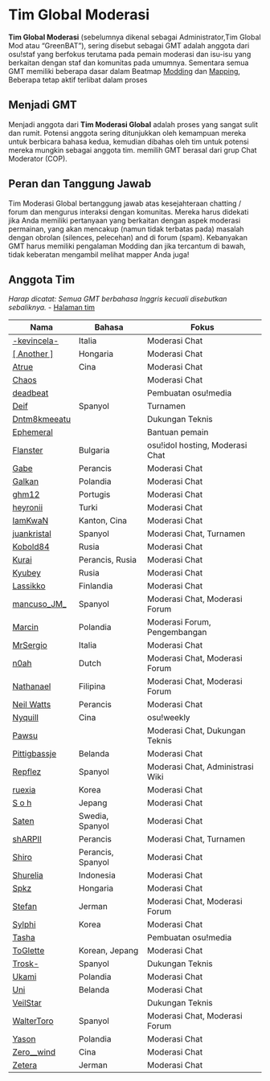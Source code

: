 Tim Global Moderasi
=====================

**Tim Global Moderasi** (sebelumnya dikenal sebagai Administrator,Tim Global Mod atau “GreenBAT”), sering disebut sebagai GMT adalah anggota dari osu!staf yang berfokus terutama pada pemain moderasi dan isu-isu yang berkaitan dengan staf dan komunitas pada umumnya. Sementara semua GMT memiliki beberapa dasar dalam Beatmap [Modding](/wiki/Modding) dan [Mapping](/wiki/Beatmapping), Beberapa tetap aktif terlibat dalam proses

Menjadi GMT
-----------

Menjadi anggota dari **Tim Moderasi Global** adalah proses yang sangat sulit dan rumit. Potensi anggota sering ditunjukkan oleh kemampuan mereka untuk berbicara bahasa kedua, kemudian dibahas oleh tim untuk potensi mereka mungkin sebagai anggota tim. memilih GMT berasal dari grup Chat Moderator (COP).

Peran dan Tanggung Jawab
------------------------

Tim Moderasi Global bertanggung jawab atas kesejahteraan chatting / forum dan mengurus interaksi dengan komunitas. Mereka harus didekati jika Anda memiliki pertanyaan yang berkaitan dengan aspek moderasi permainan, yang akan mencakup (namun tidak terbatas pada) masalah dengan obrolan (silences, pelecehan) and di forum (spam). Kebanyakan GMT harus memiliki pengalaman Modding dan jika tercantum di bawah, tidak keberatan mengambil melihat mapper Anda juga!

Anggota Tim
-----------

*Harap dicatat: Semua GMT berbahasa Inggris kecuali disebutkan sebaliknya.* - [Halaman tim](http://osu.ppy.sh/g/4)

| Nama | Bahasa | Fokus |
| ---- | ------ | ----- |
| [-kevincela-](https://osu.ppy.sh/u/266596) | Italia | Moderasi Chat |
| [[ Another ]](https://osu.ppy.sh/u/3416573) | Hongaria | Moderasi Chat |
| [Atrue](https://osu.ppy.sh/u/1758523) | Cina | Moderasi Chat |
| [Chaos](https://osu.ppy.sh/u/2628870) | | Moderasi Chat |
| [deadbeat](https://osu.ppy.sh/u/128370) | | Pembuatan osu!media |
| [Deif](https://osu.ppy.sh/u/318565) | Spanyol | Turnamen |
| [Dntm8kmeeatu](https://osu.ppy.sh/u/5428812) | | Dukungan Teknis |
| [Ephemeral](https://osu.ppy.sh/u/102335) | | Bantuan pemain |
| [Flanster](https://osu.ppy.sh/u/447818) | Bulgaria | osu!idol hosting, Moderasi Chat |
| [Gabe](https://osu.ppy.sh/u/654108) | Perancis | Moderasi Chat |
| [Galkan](https://osu.ppy.sh/u/169570) | Polandia | Moderasi Chat |
| [ghm12](https://osu.ppy.sh/u/2594229) | Portugis | Moderasi Chat |
| [heyronii](https://osu.ppy.sh/u/5642779) | Turki | Moderasi Chat |
| [IamKwaN](https://osu.ppy.sh/u/1856463) | Kanton, Cina | Moderasi Chat |
| [juankristal](https://osu.ppy.sh/u/443656) | Spanyol | Moderasi Chat, Turnamen |
| [Kobold84](https://osu.ppy.sh/u/3227533) | Rusia | Moderasi Chat |
| [Kurai](https://osu.ppy.sh/u/77089) | Perancis, Rusia | Moderasi Chat |
| [Kyubey](https://osu.ppy.sh/u/2195646) | Rusia | Moderasi Chat |
| [Lassikko](https://osu.ppy.sh/u/7253731) | Finlandia | Moderasi Chat |
| [mancuso_JM_](https://osu.ppy.sh/u/521568) | Spanyol | Moderasi Chat, Moderasi Forum |
| [Marcin](https://osu.ppy.sh/u/722665) | Polandia | Moderasi Forum, Pengembangan |
| [MrSergio](https://osu.ppy.sh/u/2581696) | Italia | Moderasi Chat |
| [n0ah](https://osu.ppy.sh/u/3086393) | Dutch | Moderasi Chat, Moderasi Forum |
| [Nathanael](https://osu.ppy.sh/u/2295078) | Filipina | Moderasi Chat, Moderasi Forum |
| [Neil Watts](https://osu.ppy.sh/u/3048059) | Perancis | Moderasi Chat |
| [Nyquill](https://osu.ppy.sh/u/682935) | Cina | osu!weekly |
| [Pawsu](https://osu.ppy.sh/u/2371454) |  | Moderasi Chat, Dukungan Teknis |
| [Pittigbassje](https://osu.ppy.sh/u/2167433) | Belanda | Moderasi Chat |
| [Repflez](https://osu.ppy.sh/u/201392) | Spanyol | Moderasi Chat, Administrasi Wiki |
| [ruexia](https://osu.ppy.sh/u/385069) | Korea | Moderasi Chat |
| [S o h](https://osu.ppy.sh/u/2234772) | Jepang | Moderasi Chat |
| [Saten](https://osu.ppy.sh/u/444506) | Swedia, Spanyol | Moderasi Chat |
| [shARPII](https://osu.ppy.sh/u/776257) | Perancis | Moderasi Chat, Turnamen |
| [Shiro](https://osu.ppy.sh/u/113005) | Perancis, Spanyol | Moderasi Chat |
| [Shurelia](https://osu.ppy.sh/u/3807986) | Indonesia | Moderasi Chat |
| [Spkz](https://osu.ppy.sh/u/2964029) | Hongaria | Moderasi Chat |
| [Stefan](https://osu.ppy.sh/u/626907) | Jerman | Moderasi Chat, Moderasi Forum |
| [Sylphi](https://osu.ppy.sh/u/1399551) | Korea | Moderasi Chat |
| [Tasha](https://osu.ppy.sh/u/1031958) | | Pembuatan osu!media |
| [ToGlette](https://osu.ppy.sh/u/1076236) | Korean, Jepang | Moderasi Chat |
| [Trosk-](https://osu.ppy.sh/u/3469385) | Spanyol | Dukungan Teknis |
| [Ukami](https://osu.ppy.sh/u/820865) | Polandia | Moderasi Chat |
| [Uni](https://osu.ppy.sh/u/617106) | Belanda | Moderasi Chat |
| [VeilStar](https://osu.ppy.sh/u/4255720) | | Dukungan Teknis |
| [WalterToro](https://osu.ppy.sh/u/5281416) | Spanyol | Moderasi Chat, Moderasi Forum |
| [Yason](https://osu.ppy.sh/u/2574392) | Polandia | Moderasi Chat |
| [Zero__wind](https://osu.ppy.sh/u/1822830) | Cina | Moderasi Chat |
| [Zetera](https://osu.ppy.sh/u/587737) | Jerman | Moderasi Chat |
